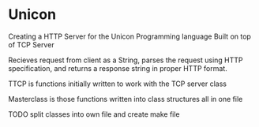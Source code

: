 # Unicon

Creating a HTTP Server for the Unicon Programming language
Built on top of TCP Server

Recieves request from client as a String, parses the request using HTTP specification, and returns a response string in proper HTTP format.

TTCP is functions initially written to work with the TCP server class

Masterclass is those functions written into class structures all in one file

TODO split classes into own file and create make file
